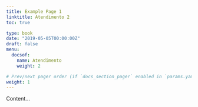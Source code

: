 ```yaml
---
title: Example Page 1
linktitle: Atendimento 2
toc: true

type: book
date: "2019-05-05T00:00:00Z"
draft: false
menu:
  docsof:
    name: Atendimento
    weight: 2

# Prev/next pager order (if `docs_section_pager` enabled in `params.yaml`)
weight: 1
---
```


Content...
